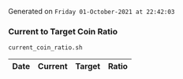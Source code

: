 Generated on `Friday 01-October-2021 at 22:42:03`

### Current to Target Coin Ratio
`current_coin_ratio.sh`

Date|Current|Target|Ratio
---|---|---|---
